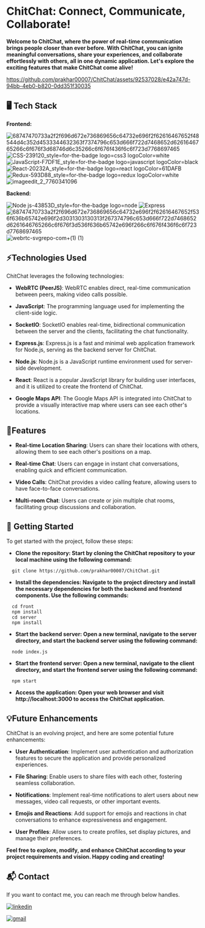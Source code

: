 #  ChitChat: Connect, Communicate, Collaborate!

**Welcome to ChitChat, where the power of real-time communication brings people closer than ever before. With ChitChat, you can ignite meaningful conversations, share your experiences, and collaborate effortlessly with others, all in one dynamic application. Let's explore the exciting features that make ChitChat come alive!**

https://github.com/prakhar00007/ChitChat/assets/92537028/e42a747d-94bb-4eb0-b820-0dd351f30035


## 🖥️ Tech Stack

**Frontend:**

![68747470733a2f2f696d672e736869656c64732e696f2f62616467652f48544d4c352d4533344632363f7374796c653d666f722d7468652d6261646765266c6f676f3d68746d6c35266c6f676f436f6c6f723d7768697465](https://github.com/prakhar00007/ChitChat/assets/92537028/e96a2859-e254-4c77-8168-b95a16fa84f0)
![CSS-239120_style=for-the-badge logo=css3 logoColor=white](https://github.com/prakhar00007/ChitChat/assets/92537028/19866a33-ef4f-41d0-80d2-de0c2b58b41a)
![JavaScript-F7DF1E_style=for-the-badge logo=javascript logoColor=black](https://github.com/prakhar00007/ChitChat/assets/92537028/05f22d6e-a47a-4bc1-a6ed-adcb0650cfff)
![React-20232A_style=for-the-badge logo=react logoColor=61DAFB](https://github.com/prakhar00007/ChitChat/assets/92537028/1d8c4af4-61ca-4fbe-af10-a0d28595eb4c)
![Redux-593D88_style=for-the-badge logo=redux logoColor=white](https://github.com/prakhar00007/ChitChat/assets/92537028/2e73858c-e119-43f5-bb16-babeba76aec4)
![imageedit_2_7760341096](https://github.com/prakhar00007/ChitChat/assets/92537028/cfd15b77-957e-4129-a46a-658ddb67c31d)

**Backend:**

![Node js-43853D_style=for-the-badge logo=node](https://github.com/prakhar00007/ChitChat/assets/92537028/a59ece39-07f7-4571-a6a5-aa1ad64c7d4e)
![Express](https://github.com/prakhar00007/ChitChat/assets/92537028/72755363-014b-4df5-8e1e-e34749025e91)
![68747470733a2f2f696d672e736869656c64732e696f2f62616467652f536f636b65742e696f2d3031303130313f267374796c653d666f722d7468652d6261646765266c6f676f3d536f636b65742e696f266c6f676f436f6c6f723d7768697465](https://github.com/prakhar00007/ChitChat/assets/92537028/97783762-d03b-4340-947d-7da15393f18e)
![webrtc-svgrepo-com+(1) (1)](https://github.com/prakhar00007/ChitChat/assets/92537028/f92fd98f-0529-4efe-b613-cf61954874d2)



## ⚡Technologies Used

ChitChat leverages the following technologies:

- **WebRTC (PeerJS)**: WebRTC enables direct, real-time communication between peers, making video calls possible.

- **JavaScript**: The programming language used for implementing the client-side logic.

- **SocketIO**: SocketIO enables real-time, bidirectional communication between the server and the clients, facilitating the chat functionality.

- **Express.js**: Express.js is a fast and minimal web application framework for Node.js, serving as the backend server for ChitChat.

- **Node.js**: Node.js is a JavaScript runtime environment used for server-side development.

- **React**: React is a popular JavaScript library for building user interfaces, and it is utilized to create the frontend of ChitChat.

- **Google Maps API**: The Google Maps API is integrated into ChitChat to provide a visually interactive map where users can see each other's locations.

## 🚀Features

- **Real-time Location Sharing**: Users can share their locations with others, allowing them to see each other's positions on a map.

- **Real-time Chat**: Users can engage in instant chat conversations, enabling quick and efficient communication.

- **Video Calls**: ChitChat provides a video calling feature, allowing users to have face-to-face conversations.

- **Multi-room Chat**: Users can create or join multiple chat rooms, facilitating group discussions and collaboration.

## 🏁 Getting Started

To get started with the project, follow these steps:
- **Clone the repository: Start by cloning the ChitChat repository to your local machine using the following command:**
```
  git clone https://github.com/prakhar00007/ChitChat.git
```

- **Install the dependencies: Navigate to the project directory and install the necessary dependencies for both the backend and frontend components. Use the following commands:**
```
  cd front
  npm install
  cd server
  npm install
```
- **Start the backend server: Open a new terminal, navigate to the server directory, and start the backend server using the following command:**
```
  node index.js
```
- **Start the frontend server: Open a new terminal, navigate to the client directory, and start the frontend server using the following command:**
```
  npm start
```
- **Access the application: Open your web browser and visit http://localhost:3000 to access the ChitChat application.**

## 💡Future Enhancements

ChitChat is an evolving project, and here are some potential future enhancements:

- **User Authentication**: Implement user authentication and authorization features to secure the application and provide personalized experiences.

- **File Sharing**: Enable users to share files with each other, fostering seamless collaboration.

- **Notifications**: Implement real-time notifications to alert users about new messages, video call requests, or other important events.

- **Emojis and Reactions**: Add support for emojis and reactions in chat conversations to enhance expressiveness and engagement.

- **User Profiles**: Allow users to create profiles, set display pictures, and manage their preferences.

**Feel free to explore, modify, and enhance ChitChat according to your project requirements and vision. Happy coding and creating!**

<h2>📬 Contact</h2>

If you want to contact me, you can reach me through below handles.

[![linkedin](https://img.shields.io/badge/LinkedIn-0077B5?style=for-the-badge&logo=linkedin&logoColor=white)](https://www.linkedin.com/in/prakhar-kumar-singh)

[![gmail](https://img.shields.io/badge/Gmail-D14836?style=for-the-badge&logo=gmail&logoColor=white)](mailto:prakharrathore111@gmail.com)




